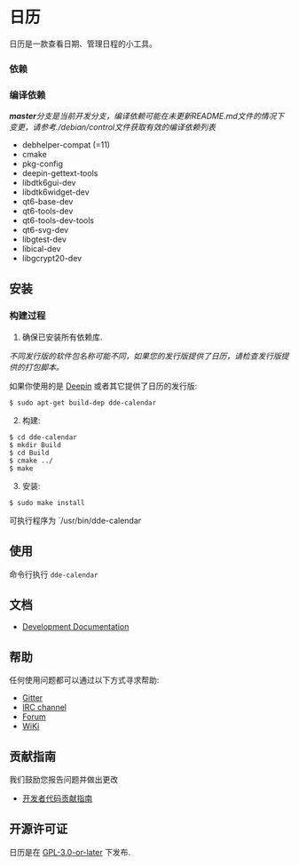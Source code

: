 # 日历

日历是一款查看日期、管理日程的小工具。

### 依赖

### 编译依赖

_**master**分支是当前开发分支，编译依赖可能在未更新README.md文件的情况下变更，请参考./debian/control文件获取有效的编译依赖列表_

* debhelper-compat (=11)
* cmake
* pkg-config
* deepin-gettext-tools
* libdtk6gui-dev
* libdtk6widget-dev
* qt6-base-dev
* qt6-tools-dev
* qt6-tools-dev-tools
* qt6-svg-dev
* libgtest-dev
* libical-dev
* libgcrypt20-dev

## 安装

### 构建过程

1. 确保已安装所有依赖库.

_不同发行版的软件包名称可能不同，如果您的发行版提供了日历，请检查发行版提供的打包脚本。_

如果你使用的是 [Deepin](https://distrowatch.com/table.php?distribution=deepin) 或者其它提供了日历的发行版:

``` shell
$ sudo apt-get build-dep dde-calendar
```

2. 构建:

```
$ cd dde-calendar
$ mkdir Build
$ cd Build
$ cmake ../
$ make
```

3. 安装:

```
$ sudo make install
```

可执行程序为 `/usr/bin/dde-calendar

## 使用

命令行执行 `dde-calendar`

## 文档

 - [Development Documentation](https://linuxdeepin.github.io/)

## 帮助

任何使用问题都可以通过以下方式寻求帮助:

* [Gitter](https://gitter.im/orgs/linuxdeepin/rooms)
* [IRC channel](https://webchat.freenode.net/?channels=deepin)
* [Forum](https://bbs.deepin.org)
* [WiKi](https://wiki.deepin.org/)

## 贡献指南

我们鼓励您报告问题并做出更改

* [开发者代码贡献指南](https://github.com/linuxdeepin/developer-center/wiki/Contribution-Guidelines-for-Developers)

## 开源许可证

日历是在 [GPL-3.0-or-later](LICENSE.txt) 下发布.